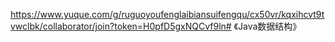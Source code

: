 https://www.yuque.com/g/ruguoyoufenglaibiansuifengqu/cx50vr/kqxihcvt9tvwclbk/collaborator/join?token=H0pfD5gxNQCvf9ln# 《Java数据结构》